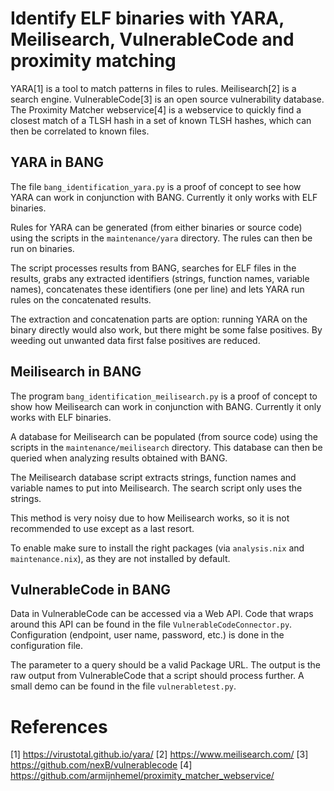 # Identify ELF binaries with YARA, Meilisearch, VulnerableCode and proximity matching

YARA[1] is a tool to match patterns in files to rules. Meilisearch[2] is a
search engine. VulnerableCode[3] is an open source vulnerability database.
The Proximity Matcher webservice[4] is a webservice to quickly find a closest
match of a TLSH hash in a set of known TLSH hashes, which can then be
correlated to known files.

## YARA in BANG

The file `bang_identification_yara.py` is a proof of concept to see how YARA
can work in conjunction with BANG. Currently it only works with ELF binaries.

Rules for YARA can be generated (from either binaries or source code) using
the scripts in the `maintenance/yara` directory. The rules can then be run
on binaries.

The script processes results from BANG, searches for ELF files in the results,
grabs any extracted identifiers (strings, function names, variable names),
concatenates these identifiers (one per line) and lets YARA run rules on the
concatenated results.

The extraction and concatenation parts are option: running YARA on the binary
directly would also work, but there might be some false positives. By weeding
out unwanted data first false positives are reduced.

## Meilisearch in BANG

The program `bang_identification_meilisearch.py` is a proof of concept to show
how Meilisearch can work in conjunction with BANG. Currently it only works with
ELF binaries.

A database for Meilisearch can be populated (from source code) using the
scripts in the `maintenance/meilisearch` directory. This database can then be
queried when analyzing results obtained with BANG.

The Meilisearch database script extracts strings, function names and variable
names to put into Meilisearch. The search script only uses the strings.

This method is very noisy due to how Meilisearch works, so it is not
recommended to use except as a last resort.

To enable make sure to install the right packages (via `analysis.nix` and
`maintenance.nix`), as they are not installed by default.

## VulnerableCode in BANG

Data in VulnerableCode can be accessed via a Web API. Code that wraps around
this API can be found in the file `VulnerableCodeConnector.py`. Configuration
(endpoint, user name, password, etc.) is done in the configuration file.

The parameter to a query should be a valid Package URL. The output is the raw
output from VulnerableCode that a script should process further. A small demo
can be found in the file `vulnerabletest.py`.

# References

[1] <https://virustotal.github.io/yara/>
[2] <https://www.meilisearch.com/>
[3] <https://github.com/nexB/vulnerablecode>
[4] <https://github.com/armijnhemel/proximity_matcher_webservice/>
